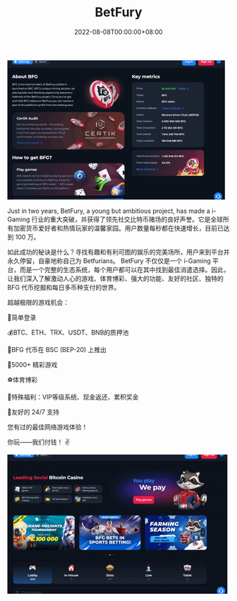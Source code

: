 ﻿---
title: "BetFury"
description: "BetFury - 领先的社交比特币赌场，拥有自己开发的游戏、强大的功能、有价值的产品、内部 BFG 代币和顶级合作伙伴！ 🎲"
date: 2022-08-08T00:00:00+08:00
lastmod: 2022-08-08T00:00:00+08:00
draft: false
authors: ["crazyxuanshao"]
featuredImage: "betfury.png"
tags: ["Gambling","BetFury"]
categories: ["nfts"]
nfts: ["Gambling"]
blockchain: "BSC"
website: "https://betfury.io/?r=61c489ee2c6e9602af9e2198&utm_source=DappRadar&utm_medium=deeplink&utm_campaign=visit-website"
twitter: "https://twitter.com/betfury_gaming"
discord: "https://discord.com/invite/2X7hdgRDSq"
telegram: "https://t.me/betfuryofficialchannel"
github: ""
youtube: "https://www.youtube.com/channel/UCTlThuhFNg6yFw8hak4upDw"
twitch: ""
facebook: ""
instagram: "https://www.instagram.com/accounts/login/?next=/betfury.io/"
reddit: ""
medium: ""
steam: ""
gitbook: ""
googleplay: ""
appstore: ""
status: "Live"
weight: 
lightgallery: true
toc: true
pinned: false
recommend: false
recommend1: false

---

![dsaji](dsaji.png)

<p>Just in two years, BetFury, a young but ambitious project, has made a i-Gaming 行业的重大突破，并获得了领先社交比特币赌场的良好声誉。它是全球所有加密货币爱好者和热情玩家的温馨家园。用户数量每秒都在快速增长，目前已达到 100 万。</p>
<p>如此成功的秘诀是什么？寻找有趣和有利可图的娱乐的完美场所，用户来到平台并永久停留，自豪地称自己为 Betfurians。 BetFury 不仅仅是一个 i-Gaming 平台，而是一个完整的生态系统，每个用户都可以在其中找到最佳消遣选择。因此，让我们深入了解激动人心的游戏、体育博彩、强大的功能、友好的社区、独特的 BFG 代币挖掘和每日多币种支付的世界。</p>
<p>超越极限的游戏机会：</p>
<p>👤简单登录</p>
<p>💰BTC、ETH、TRX、USDT、BNB的质押池</p>
<p>🚀BFG 代币在 BSC (BEP-20) 上推出</p>
<p>🎰5000+ 精彩游戏</p>
<p>⚽️体育博彩</p>
<p>💸特殊福利：VIP等级系统、现金返还、累积奖金</p>
<p>🤝友好的 24/7 支持</p>
<p>您有过的最佳网络游戏体验！</p>
<p>你玩——我们付钱！ ✌️&nbsp;</p>

![dasd](dasd.png)